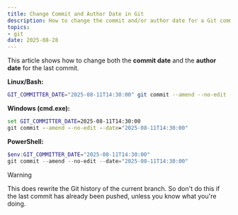 ```yaml
---
title: Change Commit and Author Date in Git
description: How to change the commit and/or author date for a Git commit.
topics:
- git
date: 2025-08-28
---
```


This article shows how to change both the **commit date** and the **author date** for the last commit.

**Linux/Bash:**

```sh
GIT_COMMITTER_DATE="2025-08-11T14:30:00" git commit --amend --no-edit --date="2025-08-11T14:30:00"
```

**Windows (cmd.exe):**

```cmd
set GIT_COMMITTER_DATE=2025-08-11T14:30:00
git commit --amend --no-edit --date="2025-08-11T14:30:00"
```

**PowerShell:**

```powershell
$env:GIT_COMMITTER_DATE="2025-08-11T14:30:00"
git commit --amend --no-edit --date="2025-08-11T14:30:00"
```

> [!WARNING]
> This does rewrite the Git history of the current branch. So don't do this if the last commit has already been pushed, unless you know what you're doing.
